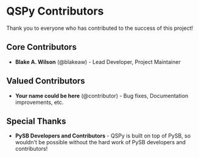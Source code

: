 # QSPy Contributors

Thank you to everyone who has contributed to the success of this project!

## Core Contributors

*   **Blake A. Wilson** (@blakeaw) - Lead Developer, Project Maintainer

## Valued Contributors

*   **Your name could be here** (@contributor) - Bug fixes, Documentation improvements, etc.

## Special Thanks

*   **PySB Developers and Contributors** - QSPy is built on top of PySB, so wouldn't be possible without the hard work of PySB developers and contributors!
